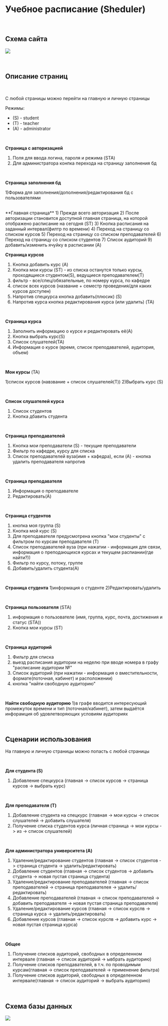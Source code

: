 # Учебное расписание (Sheduler)

<br/>

## Схема сайта
![](pic/scheme.png)

<br/>

## Описание страниц

<br/>

С любой страницы можно перейти на главную и личную страницы

Режимы:

* (S) - student
* (T) - teacher
* (A) - administrator

<br/>

**Страница с авторизацией**
1) Поля для ввода логина, пароля и режима (STA)
2) Для администратора конпка перехода на страницу заполнения бд

<br/>

**Страница заполнения бд**

1)Форма для заполнения/дополнения/редактирования бд с пользователями

<br/>
**Главная страница**
1) Прежде всего авторизация
2) После авторизации становится доступной главная страница, на которой отображено расписание на сегодня (ST)
3) Кнопка расписания на заданный интервал(филтр по времени)
4) Переход на страницу со списком курсов
5) Переход на страницу со списком преподавателей
6) Переход на страницу со списком студентов
7) Список аудиторий
9) добавить/изменить ячуйку в расписании (A)

<br/>

**Страница курсов**
1) Кнопка добавить курс (A)
2) Кнопка мои курсы (ST) - из списка останутся только курсы, проходящиеся студентом(S), ведущиеся преподавателем(T)
3) фильтр - все/спец/обязательные, по номеру курса, по кафедре
4) список всех курсов (название + семестр проведения/для каких курсов доступен) 
6) Напротив спецкурса кнопка добавить(плюсик) (S)
7) Напротив курса кнопка редактирования курса (или удалить) (TA)

<br/>

**Страница курса**
1) Заполнить информацию о курсе и редактировать её(A)
2) Кнопка выбрать курс(S)
3) Список слушателей(TA)
4) Информация о курсе (время, список преподавателей, аудитория, объем)
<br/>

**Мои курсы** (TA)

1)список курсов (навзвание + список слушателей(T))
2)Выбрать курс (S)

<br/>

**Список слушателей курса**
1) Список студентов
2) Кнопка дбавить студента

<br/>

**Страница преподавателей**
1) Кнопка мои преподаватели (S) - текущие преподаватели
2) Фильтр по кафедре, курсу для списка
3) Список преподавателей вуза(имя + кафедра), если (A) - кнопка удалить преподавателя напротив

<br/>

**Страница преподавателя**
1) Информация о преподавателе
2) Редактировать(A)
   
<br/>

**Страница студентов**
1) кнопка моя группа (S)
2) Кнопка мой курс (S)
4) Для преподавателя предусмотрена кнопка "мои студенты" с фильтром по курсам преподавателя (T)
5) Список преподавателей вуза (при нажатии - информация для связи, информация о преподающихся курсах и текущем распиании(где найти?))
6) Фильтр по курсу, потоку, группе
8) Добавить/удалить студента(A)

<br/>

**Страница студента** 
1)информация о студенте
2)Редактировать/удалить

<br/>

**Страница пользователя** (STA)
1) информация о пользователе (имя, группа, курс, почта, достижения и статус (STA))
2) Кнопка мои курсы (ST)
   
<br/>

**Страница аудиторий**
1) Фильтр для списка
2) выезд расписания аудитории на неделю при вводе номера в графу "расписание аудитории №"
3) Список аудиторий (при нажатии - информация о вместительности, формате(поточная, кабинет) и расположении)
4) кнопка "найти свободную аудиторию"
   
<br/>

**Найти свободную аудиторию**
1)в графе вводится интересующий промежуток времени и тип (поточная/кабинет), затем выдаётся инфорамция об удовлетворяющих условиям аудиториях

<br/>

## Сценарии использования

На главную и личную страницы можно попасть с любой страницы

<br/>

**Для студента (S)**
1) Добавление спецкурса (главная -> список курсов -> страница курсов -> выбрать курс)
   
<br/>

**Для преподавателя (T)**
1) Добавление студента на спецкурс (главная -> мои курсы -> список слушателей -> добавить слушателя)
2) Получение списка студентов курса (личная страница -> мои курсы -> из -> список слушателей)
<br/>

**Для администратора университета (A)**
1) Удаление/редактирование студентов (главная -> список студентов -> страница студента -> удалить/редактировать)
2) Добавление студентов (главная -> список студентов -> добавить студента -> новая пустая страница студента)
3) Удаление/редактирование преподавателей (главная -> список преподавателей -> страница преподавателея -> удалить/редактировать)
4) Добавление преподавателей (главная -> список преподавателей -> добавить преподавателя -> новая пустая страница преподавателя)
5) Удаление/редактирование курсов (главная -> список курслв -> страница курса -> удалить/редактировать)
6) Добавление курсов (главная -> список курслв -> добавить курс -> новая пустая страница курса)

<br/>

**Общее**
1) Получение списков аудиторий, свободных в определенном интервале (главная -> список аудиторий -> ывбрать аудиторию)
2) Получение списков преподавателей, в т.ч. по проводимым курсам(главная -> список преподавателей -> применение фильтра)
3) Получение списков аудиторий, свободных в определенном интервале(главная -> список аудиторий -> выбрать аудиторию)

<br/>

## Схема базы данных
![](pic/data.png)

<br/>
